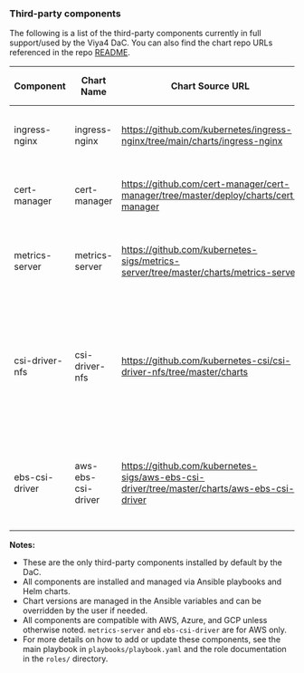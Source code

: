 ### Third-party components
The following is a list of the third-party components currently in full support/used by the Viya4 DaC. You can also find the chart repo URLs referenced in the repo [README](../README.md).

| Component         | Chart Name        | Chart Source URL                                                                                         | Container Registry              | Purpose                                                                                                 | Cloud Provider Support           |
|------------------|-------------------|----------------------------------------------------------------------------------------------------------|-------------------------------|---------------------------------------------------------------------------------------------------------|----------------------------------|
| ingress-nginx    | ingress-nginx     | https://github.com/kubernetes/ingress-nginx/tree/main/charts/ingress-nginx                              | quay.io                       | Provides ingress controller for Kubernetes.                                                             | AWS, Azure, GCP, generic K8s     |
| cert-manager     | cert-manager      | https://github.com/cert-manager/cert-manager/tree/master/deploy/charts/cert-manager                     | quay.io                       | Manages TLS certificates in Kubernetes.                                                                 | AWS, Azure, GCP, generic K8s     |
| metrics-server   | metrics-server    | https://github.com/kubernetes-sigs/metrics-server/tree/master/charts/metrics-server                     | registry.k8s.io               | Collects resource metrics from K8s nodes and pods.                                                      | AWS only                         |
| csi-driver-nfs   | csi-driver-nfs    | https://github.com/kubernetes-csi/csi-driver-nfs/tree/master/charts                                     | registry.k8s.io, gcr.io       | Provides NFS storage provisioning for Kubernetes (supports AWS EFS, GCP Filestore, Azure Files, NFS).   | AWS, Azure, GCP, generic NFS     |
| ebs-csi-driver   | aws-ebs-csi-driver| https://github.com/kubernetes-sigs/aws-ebs-csi-driver/tree/master/charts/aws-ebs-csi-driver             | public.ecr.aws                | Provides dynamic provisioning of AWS EBS volumes for persistent storage in Kubernetes.                  | AWS only                         |

**Notes:**
- These are the only third-party components installed by default by the DaC.
- All components are installed and managed via Ansible playbooks and Helm charts.
- Chart versions are managed in the Ansible variables and can be overridden by the user if needed.
- All components are compatible with AWS, Azure, and GCP unless otherwise noted. `metrics-server` and `ebs-csi-driver` are for AWS only.
- For more details on how to add or update these components, see the main playbook in `playbooks/playbook.yaml` and the role documentation in the `roles/` directory.